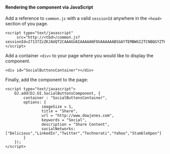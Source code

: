 ﻿#### Rendering the component via JavaScript

Add a reference to `common.js` with a valid `sessionId` anywhere in the `<head>` section of you page.

	<script type="text/javascript" 
	     src="http://<tbd>/common.js?sessionId=27137ZzZKJAUQT2CAAAGUAIAAAAANFOUAAAAAABSGAYTEMBWGI2TCNBQGYZTKNZS"></script>

Add a container `<div>` to your page where you would like to display the component.

	<div id="SocialButtonsContainer"></div>

Finally, add the component to the page:

	<script type="text/javascript">
		DJ.add(DJ.UI.SocialButtonsComponent, {
			container : "SocialButtonsContainer",
			options: {
                    imageSize = 1,
					title = "Share",
					url = "http://www.dowjones.com",
					keywords = "Social",
					description = "Share Content",
					socialNetworks: ["Delicious","LinkedIn","Twitter","Technorati","Yahoo","StumbleUpon"]
            }
		}); 
	</script>	  
